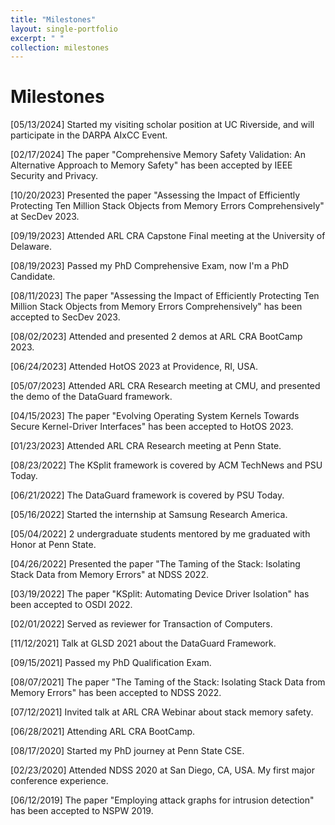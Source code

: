 ```yaml
---
title: "Milestones"
layout: single-portfolio
excerpt: " "
collection: milestones
---
```


Milestones
======
[05/13/2024] Started my visiting scholar position at UC Riverside, and will participate in the DARPA AIxCC Event.

[02/17/2024] The paper "Comprehensive Memory Safety Validation: An Alternative Approach to Memory Safety" has been accepted by IEEE Security and Privacy.

[10/20/2023] Presented the paper "Assessing the Impact of Efficiently Protecting Ten Million Stack Objects from Memory Errors Comprehensively" at SecDev 2023.

[09/19/2023] Attended ARL CRA Capstone Final meeting at the University of Delaware.

[08/19/2023] Passed my PhD Comprehensive Exam, now I'm a PhD Candidate.

[08/11/2023] The paper "Assessing the Impact of Efficiently Protecting Ten Million Stack Objects from Memory Errors Comprehensively" has been accepted to SecDev 2023.

[08/02/2023] Attended and presented 2 demos at ARL CRA BootCamp 2023.

[06/24/2023] Attended HotOS 2023 at Providence, RI, USA.

[05/07/2023] Attended ARL CRA Research meeting at CMU, and presented the demo of the DataGuard framework.

[04/15/2023] The paper "Evolving Operating System Kernels Towards Secure Kernel-Driver Interfaces" has been accepted to HotOS 2023.

[01/23/2023] Attended ARL CRA Research meeting at Penn State.

[08/23/2022] The KSplit framework is covered by ACM TechNews and PSU Today.

[06/21/2022] The DataGuard framework is covered by PSU Today.

[05/16/2022] Started the internship at Samsung Research America.

[05/04/2022] 2 undergraduate students mentored by me graduated with Honor at Penn State.

[04/26/2022] Presented the paper "The Taming of the Stack: Isolating Stack Data from Memory Errors" at NDSS 2022.

[03/19/2022] The paper "KSplit: Automating Device Driver Isolation" has been accepted to OSDI 2022.

[02/01/2022] Served as reviewer for Transaction of Computers.

[11/12/2021] Talk at GLSD 2021 about the DataGuard Framework.

[09/15/2021] Passed my PhD Qualification Exam.

[08/07/2021] The paper "The Taming of the Stack: Isolating Stack Data from Memory Errors" has been accepted to NDSS 2022.

[07/12/2021] Invited talk at ARL CRA Webinar about stack memory safety.

[06/28/2021] Attending ARL CRA BootCamp.

[08/17/2020] Started my PhD journey at Penn State CSE.

[02/23/2020] Attended NDSS 2020 at San Diego, CA, USA. My first major conference experience.

[06/12/2019] The paper "Employing attack graphs for intrusion detection" has been accepted to NSPW 2019.

